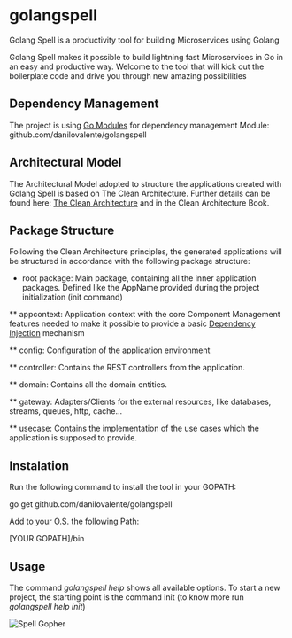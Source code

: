 # golangspell

Golang Spell is a productivity tool for building Microservices using Golang

Golang Spell makes it possible to build lightning fast Microservices in Go 
in an easy and productive way.
Welcome to the tool that will kick out the boilerplate code 
and drive you through new amazing possibilities

## Dependency Management

The project is using [Go Modules](https://blog.golang.org/using-go-modules) for dependency management
Module: github.com/danilovalente/golangspell

## Architectural Model

The Architectural Model adopted to structure the applications created with Golang Spell is based on The Clean Architecture.
Further details can be found here: [The Clean Architecture](https://8thlight.com/blog/uncle-bob/2012/08/13/the-clean-architecture.html) and in the Clean Architecture Book.

## Package Structure

Following the Clean Architecture principles, the generated applications will be structured in accordance with the following package structure:

* root package: Main package, containing all the inner application packages. Defined like the AppName provided during the project initialization (init command)

** appcontext: Application context with the core Component Management features needed to make it possible to provide a basic [Dependency Injection](https://www.martinfowler.com/articles/injection.html) mechanism

** config: Configuration of the application environment

** controller: Contains the REST controllers from the application.

** domain: Contains all the domain entities.

** gateway: Adapters/Clients for the external resources, like databases, streams, queues, http, cache...

** usecase: Contains the implementation of the use cases which the application is supposed to provide.

## Instalation

Run the following command to install the tool in your GOPATH:

go get github.com/danilovalente/golangspell


Add to your O.S. the following Path:

[YOUR GOPATH]/bin

## Usage

The command *golangspell help* shows all available options. To start a new project, the starting point is the command init (to know more run *golangspell help init*)

![Spell Gopher](http://derobgfa8qo3s.cloudfront.net/images/gopher_spell.png)

